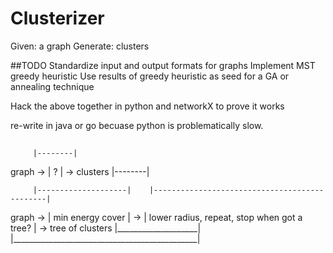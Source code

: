 Clusterizer
==========

Given: a graph 
Generate: clusters

##TODO
Standardize input and output formats for graphs
Implement MST greedy heuristic
Use results of greedy heuristic as seed for a GA or annealing technique

Hack the above together in python and networkX to prove it works

re-write in java or go becuase python is problematically slow.


##
         |--------|
graph -> |   ?    | ->  clusters
         |--------|
         
    
         |--------------------|    |----------------------------------------------|
graph -> |  min energy cover  | -> |  lower radius, repeat, stop when got a tree? | ->  tree of clusters
         |____________________|    |______________________________________________| 
        
         
         
